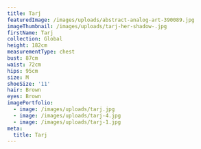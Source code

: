 ```yaml
---
title: Tarj
featuredImage: /images/uploads/abstract-analog-art-390089.jpg
imageThumbnail: /images/uploads/tarj-her-shadow-.jpg
firstName: Tarj
collection: Global
height: 182cm
measurementType: chest
bust: 87cm
waist: 72cm
hips: 95cm
size: M
shoeSize: '11'
hair: Brown
eyes: Brown
imagePortfolio:
  - image: /images/uploads/tarj.jpg
  - image: /images/uploads/tarj-4.jpg
  - image: /images/uploads/tarj-1.jpg
meta:
  title: Tarj
---
```


